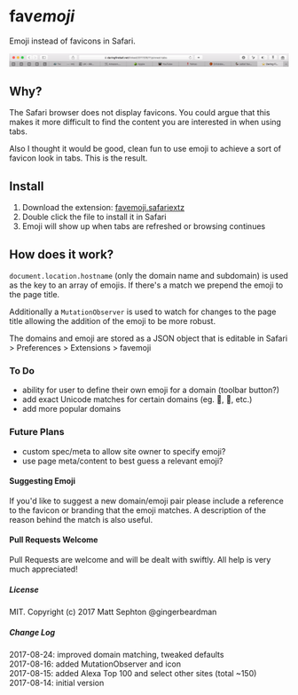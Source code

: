 # fav*emoji*

Emoji instead of favicons in Safari.

![screenshot](screenshot.png)

## Why?
The Safari browser does not display favicons. You could argue that this makes it more difficult to find the content you are interested in when using tabs.

Also I thought it would be good, clean fun to use emoji to achieve a sort of favicon look in tabs. This is the result.

## Install

1. Download the extension: [favemoji.safariextz](https://github.com/gingerbeardman/favemoji.safariextension/releases/download/2018-08-16/favemoji.safariextz)
2. Double click the file to install it in Safari
3. Emoji will show up when tabs are refreshed or browsing continues

## How does it work?
`document.location.hostname` (only the domain name and subdomain) is used as the key to an array of emojis. If there's a match we prepend the emoji to the page title.

Additionally a `MutationObserver` is used to watch for changes to the page title allowing the addition of the emoji to be more robust.

The domains and emoji are stored as a JSON object that is editable in Safari > Preferences > Extensions > favemoji

### To Do
* ability for user to define their own emoji for a domain (toolbar button?)
* add exact Unicode matches for certain domains (eg. , ✪, etc.)
* add more popular domains

### Future Plans
* custom spec/meta to allow site owner to specify emoji?
* use page meta/content to best guess a relevant emoji?

#### Suggesting Emoji
If you'd like to suggest a new domain/emoji pair please include a reference to the favicon or branding that the emoji matches. A description of the reason behind the match is also useful.

#### Pull Requests Welcome
Pull Requests are welcome and will be dealt with swiftly. All help is very much appreciated!

##### License
MIT. Copyright (c) 2017 Matt Sephton @gingerbeardman

##### Change Log
2017-08-24: improved domain matching, tweaked defaults  
2017-08-16: added MutationObserver and icon  
2017-08-15: added Alexa Top 100 and select other sites (total ~150)  
2017-08-14: initial version  
